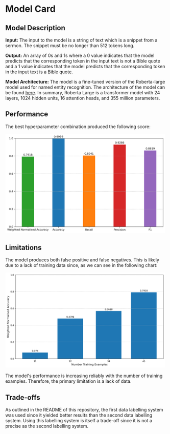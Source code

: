 # Model Card

## Model Description

**Input:** The input to the model is a string of text which is a snippet from a sermon. The snippet must be no longer than 512 tokens long.

**Output:** An array of 0s and 1s where a 0 value indicates that the model predicts that the corresponding token in the input text is not a Bible quote and a 1 value indicates that the model predicts that the corresponding token in the input text is a Bible quote.

**Model Architecture:** The model is a fine-tuned version of the Roberta-large model used for named entity recognition. The architecture of the model can be found [here](https://huggingface.co/FacebookAI/roberta-large). In summary, Roberta Large is a transformer model with 24 layers, 1024 hidden units, 16 attention heads, and 355 million parameters.

## Performance

The best hyperparameter combination produced the following score:

<img src="./results/charts/best_model_results.png" alt="Best Model Results" style="max-width: 100%; width: 500px;">

## Limitations

The model produces both false positive and false negatives. This is likely due to a lack of training data since, as we can see in the following chart:

<img src="./results/charts/increasing_training_examples.png" alt="Increasing Training Examples Line Chart" style="max-width: 100%; width: 500px;">

The model's performance is increasing reliably with the number of training examples. Therefore, the primary limitation is a lack of data.

## Trade-offs

As outlined in the README of this repository, the first data labelling system was used since it yielded better results than the second data labelling system. Using this labelling system is itself a trade-off since it is not a precise as the second labelling system.